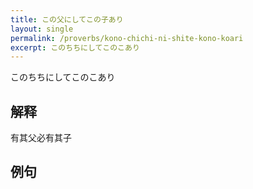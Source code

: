 ```yaml
---
title: この父にしてこの子あり
layout: single
permalink: /proverbs/kono-chichi-ni-shite-kono-koari
excerpt: このちちにしてこのこあり
---
```


このちちにしてこのこあり

## 解释

有其父必有其子

## 例句

